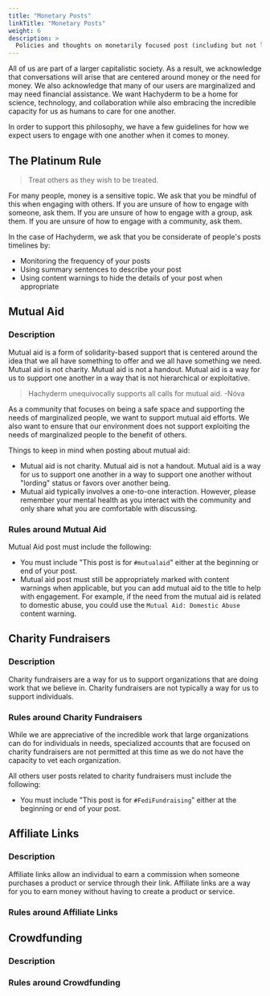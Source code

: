 ```yaml
---
title: "Monetary Posts"
linkTitle: "Monetary Posts"
weight: 6
description: >
  Policies and thoughts on monetarily focused post (including but not limited to: mutual aid, charity fundraisers, affiliate links), and its relationship to Hachyderm users and marginalized communities.
---
```


All of us are part of a larger capitalistic society. As a result, we acknowledge that conversations will arise that are centered around money or the need for money. We also acknowledge that many of our users are marginalized and may need financial assistance.
We want Hachyderm to be a home for science, technology, and collaboration while also embracing the incredible capacity for us as humans to care for one another.

In order to support this philosophy, we have a few guidelines for how we expect users to engage with one another when it comes to money.

## The Platinum Rule

> Treat others as they wish to be treated.

For many people, money is a sensitive topic. We ask that you be mindful of this when engaging with others. If you are unsure of how to engage with someone, ask them. If you are unsure of how to engage with a group, ask them. If you are unsure of how to engage with a community, ask them.

In the case of Hachyderm, we ask that you be considerate of people's posts timelines by:
- Monitoring the frequency of your posts
- Using summary sentences to describe your post
- Using content warnings to hide the details of your post when appropriate

## Mutual Aid

### Description

Mutual aid is a form of solidarity-based support that is centered around the idea that we all have something to offer and we all have something we need. Mutual aid is not charity. Mutual aid is not a handout. Mutual aid is a way for us to support one another in a way that is not hierarchical or exploitative.

> Hachyderm unequivocally supports all calls for mutual aid. -Nóva

As a community that focuses on being a safe space and supporting the needs of marginalized people, we want to support mutual aid efforts. We also want to ensure that our environment does not support exploiting the needs of marginalized people to the benefit of others.

Things to keep in mind when posting about mutual aid:
- Mutual aid is not charity. Mutual aid is not a handout. Mutual aid is a way for us to support one another in a way to support one another without "lording" status or favors over another being.
- Mutual aid typically involves a one-to-one interaction. However, please remember your mental health as you interact with the community and only share what you are comfortable with discussing.

### Rules around Mutual Aid

Mutual Aid post must include the following:
- You must include "This post is for `#mutualaid`" either at the beginning or end of your post.
- Mutual aid post must still be appropriately marked with content warnings when applicable, but you can add mutual aid to the title to help with engagement. For example, if the need from the mutual aid is related to domestic abuse, you could use the `Mutual Aid: Domestic Abuse` content warning.

## Charity Fundraisers

### Description

Charity fundraisers are a way for us to support organizations that are doing work that we believe in. Charity fundraisers are not typically a way for us to support individuals.

### Rules around Charity Fundraisers

While we are appreciative of the incredible work that large organizations can do for individuals in needs, specialized accounts that are focused on charity fundraisers are not permitted at this time as we do not have the capacity to vet each organization.

All others user posts related to charity fundraisers must include the following:
- You must include "This post is for `#FediFundraising`" either at the beginning or end of your post.

## Affiliate Links

### Description

Affiliate links allow an individual to earn a commission when someone purchases a product or service through their link. Affiliate links are a way for you to earn money without having to create a product or service.

### Rules around Affiliate Links

## Crowdfunding

### Description

### Rules around Crowdfunding